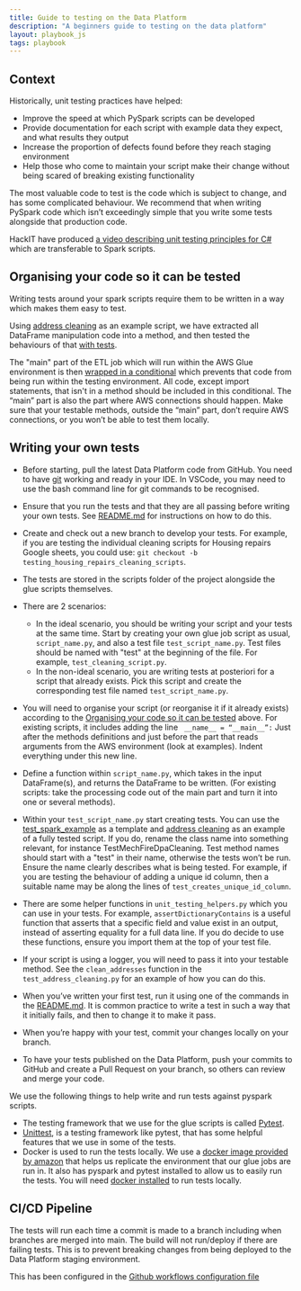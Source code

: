 ```yaml
---
title: Guide to testing on the Data Platform
description: "A beginners guide to testing on the data platform"
layout: playbook_js
tags: playbook
---
```


## Context

Historically, unit testing practices have helped:
- Improve the speed at which PySpark scripts can be developed
- Provide documentation for each script with example data they 
  expect, and what results they output 
- Increase the proportion of defects found before they reach staging environment
- Help those who come to maintain your script make their change without being scared 
  of breaking existing functionality

The most valuable code to test is the code which is subject to change, 
and has some complicated behaviour. We recommend that when writing PySpark 
code which isn’t exceedingly simple that you write some tests alongside that production code.

HackIT have produced [a video describing unit testing principles for C#][unit_testing_principles] 
which are transferable to Spark scripts.

## Organising your code so it can be tested

Writing tests around your spark scripts require them to be written in a way which makes them easy to test.

Using [address cleaning][address_cleaning] as an example script, we have
extracted all DataFrame manipulation code into a method, and then tested
the behaviours of that [with tests][tests_example].

The "main" part of the ETL job which will run within the AWS Glue environment
is then [wrapped in a conditional][main_script_example] which prevents
that code from being run within the testing environment. All code, except import statements, that isn't in a method should be included in this conditional.
The “main” part is also the part where AWS connections should happen. Make sure that your testable methods, outside the “main” part, don’t require AWS connections, or you won’t be able to test them locally.

## Writing your own tests

- Before starting, pull the latest Data Platform code from GitHub. You need to have [git](https://git-scm.com/book/en/v2/Getting-Started-Installing-Git) working and ready in your IDE. In VSCode, you may need to use the bash command line for git commands to be recognised. 
- Ensure that you run the tests and that they are all passing before writing your own tests. 
See [README.md][readme] for instructions on how to do this.
- Create and check out a new branch to develop your tests. For example, if you are testing the individual cleaning scripts for Housing repairs Google sheets, you could use: 	`git checkout -b testing_housing_repairs_cleaning_scripts`. 
- The tests are stored in the scripts folder of the project alongside the glue scripts themselves. 
- There are 2 scenarios: 
  - In the ideal scenario, you should be writing your script and your tests at the same time. Start by creating your own glue job script as usual, `script_name.py`, and also a test file `test_script_name.py`. Test files should be named with "test" at the beginning of the file. For example, `test_cleaning_script.py`.
  - In the non-ideal scenario, you are writing tests at posteriori for a script that already exists. Pick this script and create the corresponding test file named `test_script_name.py`.

- You will need to organise your script (or reorganise it if it already exists) according to the [Organising your code so it can be tested](#organising-your-code-so-it-can-be-tested) above. For existing scripts, it includes adding the line
` __name__ = “__main__”:`
Just after the methods definitions and just before the part that reads arguments from the AWS environment (look at examples). Indent everything under this new line.
- Define a function within `script_name.py`, which takes in the input DataFrame(s), and returns the DataFrame to be written. (For existing scripts: take the processing code out of the main part and turn it into one or several methods).
- Within your `test_script_name.py` start creating tests. You can use the [test_spark_example][test_spark_example] as a template and [address cleaning][address_cleaning] as an example of a fully tested script. If you do, rename the class name into something relevant, for instance TestMechFireDpaCleaning. 
  Test method names should start with a "test" in their name, otherwise the tests won’t be run. 
  Ensure the name clearly describes what is being tested. 
  For example, if you are testing the behaviour of adding a unique id column, then a suitable name may be along the lines of `test_creates_unique_id_column`.
- There are some helper functions in `unit_testing_helpers.py` which you can use in your tests. For example, `assertDictionaryContains` is a useful function that asserts that a specific field and value exist in an output, instead of asserting equality for a full data line.
  If you do decide to use these functions, ensure you import them at the top of your test file.
- If your script is using a logger, you will need to pass it into your testable method. 
  See the `clean_addresses` function in the `test_address_cleaning.py` for an example of how you can do this. 
- When you’ve written your first test, run it using one of the commands in the [README.md][readme]. It is common practice to write a test in such a way that it initially fails, and then to change it to make it pass. 
- When you’re happy with your test, commit your changes locally on your branch. 
- To have your tests published on the Data Platform, push your commits to GitHub and create a Pull Request on your branch, so others can review and merge your code.


We use the following things to help write and run tests against pyspark scripts.

- The testing framework that we use for the glue scripts is called [Pytest][pytest].
- [Unittest][unittest], is a testing framework like pytest, that has some helpful features that we use in some of the tests.
- Docker is used to run the tests locally. 
  We use a [docker image provided by amazon][aws_docker_docs] that helps us replicate the environment that our glue jobs are run in. 
  It also has pyspark and pytest installed to allow us to easily run the tests. You will need [docker installed][docker] to run tests locally.

## CI/CD Pipeline

The tests will run each time a commit is made to a branch including when branches are merged into main.
The build will not run/deploy if there are failing tests. 
This is to prevent breaking changes from being deployed to the Data Platform staging environment.

This has been configured in the [Github workflows configuration file][github_workflows_configuration]

[address_cleaning]: https://github.com/LBHackney-IT/Data-Platform/blob/2e4a89e280c326576a976b4f28c9b7faaa691ea4/scripts/address_cleaning.py#L16-L99
[test_spark_example]: https://github.com/LBHackney-IT/Data-Platform/blob/main/scripts/test_spark_example.py
[tests_example]: https://github.com/LBHackney-IT/Data-Platform/blob/2e4a89e280c326576a976b4f28c9b7faaa691ea4/scripts/test_address_cleaning.py#L7-L15
[main_script_example]: https://github.com/LBHackney-IT/Data-Platform/blob/2e4a89e280c326576a976b4f28c9b7faaa691ea4/scripts/address_cleaning.py#L103-L140
[unittest]: https://docs.python.org/3/library/unittest.html
[aws_docker_docs]: https://aws.amazon.com/blogs/big-data/developing-aws-glue-etl-jobs-locally-using-a-container/
[pytest]: https://docs.pytest.org/en/6.2.x/contents.html
[readme]: https://github.com/LBHackney-IT/Data-Platform/blob/main/scripts/README.md
[docker]: https://docs.docker.com/get-docker/
[unit_testing_principles]: https://www.youtube.com/embed/M-_F_Tr6paQ
[github_workflows_configuration]: https://github.com/LBHackney-IT/Data-Platform/blob/main/.github/workflows/data_platform_stg.yml
